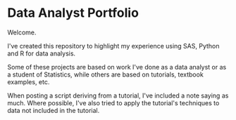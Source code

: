 # Data Analyst Portfolio

Welcome.

I've created this repository to highlight my experience using SAS, Python and R for data analysis.

Some of these projects are based on work I've done as a data analyst or as a student of Statistics, while others are based on tutorials, textbook examples, etc. 

When posting a script deriving from a tutorial, I've included a note saying as much. Where possible, I've also tried to apply the tutorial's techniques to data not included in the tutorial.

